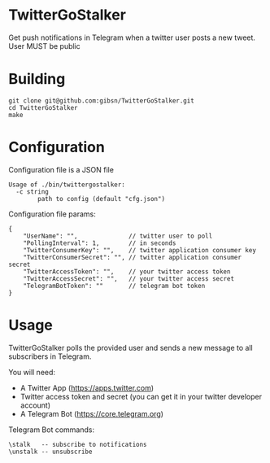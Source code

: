 # TwitterGoStalker
Get push notifications in Telegram when a twitter user posts a new tweet. User MUST be public

# Building
```
git clone git@github.com:gibsn/TwitterGoStalker.git
cd TwitterGoStalker
make
```

# Configuration
Configuration file is a JSON file
```
Usage of ./bin/twittergostalker:
  -c string
    	path to config (default "cfg.json")
```

Configuration file params:
```
{
    "UserName": "",              // twitter user to poll
    "PollingInterval": 1,        // in seconds
    "TwitterConsumerKey": "",    // twitter application consumer key
    "TwitterConsumerSecret": "", // twitter application consumer secret
    "TwitterAccessToken": "",    // your twitter access token
    "TwitterAccessSecret": "",   // your twitter access secret
    "TelegramBotToken": ""       // telegram bot token
}
```

# Usage
TwitterGoStalker polls the provided user and sends a new message to all subscribers in Telegram.

You will need:
* A Twitter App (https://apps.twitter.com)
* Twitter access token and secret (you can get it in your twitter developer account) 
* A Telegram Bot (https://core.telegram.org)

Telegram Bot commands:
```
\stalk   -- subscribe to notifications
\unstalk -- unsubscribe
```
